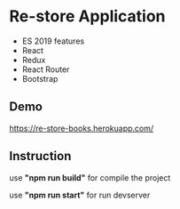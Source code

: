 # Re-store Application
- ES 2019 features
- React
- Redux
- React Router
- Bootstrap

## Demo 
https://re-store-books.herokuapp.com/

## Instruction

use **"npm run build"** for compile the project

use **"npm run start"** for run devserver
